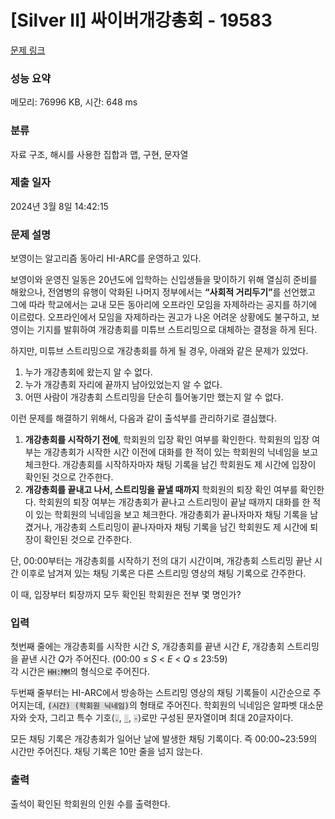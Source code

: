 # [Silver II] 싸이버개강총회 - 19583 

[문제 링크](https://www.acmicpc.net/problem/19583) 

### 성능 요약

메모리: 76996 KB, 시간: 648 ms

### 분류

자료 구조, 해시를 사용한 집합과 맵, 구현, 문자열

### 제출 일자

2024년 3월 8일 14:42:15

### 문제 설명

<p>보영이는 알고리즘 동아리 HI-ARC를 운영하고 있다.</p>

<p>보영이와 운영진 일동은 20년도에 입학하는 신입생들을 맞이하기 위해 열심히 준비를 해왔으나, 전염병의 유행이 악화된 나머지 정부에서는 <strong>“사회적 거리두기”</strong>를 선언했고 그에 따라 학교에서는 교내 모든 동아리에 오프라인 모임을 자제하라는 공지를 하기에 이르렀다. 오프라인에서 모임을 자제하라는 권고가 나온 어려운 상황에도 불구하고, 보영이는 기지를 발휘하여 개강총회를 미튜브 스트리밍으로 대체하는 결정을 하게 된다.</p>

<p>하지만, 미튜브 스트리밍으로 개강총회를 하게 될 경우, 아래와 같은 문제가 있었다.</p>

<ol>
	<li>누가 개강총회에 왔는지 알 수 없다.</li>
	<li>누가 개강총회 자리에 끝까지 남아있었는지 알 수 없다.</li>
	<li>어떤 사람이 개강총회 스트리밍을 단순히 틀어놓기만 했는지 알 수 없다.</li>
</ol>

<p>이런 문제를 해결하기 위해서, 다음과 같이 출석부를 관리하기로 결심했다.</p>

<ol>
	<li><strong>개강총회를 시작하기 전에</strong>, 학회원의 입장 확인 여부를 확인한다. 학회원의 입장 여부는 개강총회가 시작한 시간 이전에 대화를 한 적이 있는 학회원의 닉네임을 보고 체크한다. 개강총회를 시작하자마자 채팅 기록을 남긴 학회원도 제 시간에 입장이 확인된 것으로 간주한다.</li>
	<li><strong>개강총회를 끝내고 나서, 스트리밍을 끝낼 때까지</strong> 학회원의 퇴장 확인 여부를 확인한다. 학회원의 퇴장 여부는 개강총회가 끝나고 스트리밍이 끝날 때까지 대화를 한 적이 있는 학회원의 닉네임을 보고 체크한다. 개강총회가 끝나자마자 채팅 기록을 남겼거나, 개강총회 스트리밍이 끝나자마자 채팅 기록을 남긴 학회원도 제 시간에 퇴장이 확인된 것으로 간주한다.  </li>
</ol>

<p>단, 00:00부터는 개강총회를 시작하기 전의 대기 시간이며, 개강총회 스트리밍 끝난 시간 이후로 남겨져 있는 채팅 기록은 다른 스트리밍 영상의 채팅 기록으로 간주한다.</p>

<p>이 때, 입장부터 퇴장까지 모두 확인된 학회원은 전부 몇 명인가?</p>

### 입력 

 <p>첫번째 줄에는 개강총회를 시작한 시간 <em>S</em>, 개강총회를 끝낸 시간 <em>E</em>, 개강총회 스트리밍을 끝낸 시간 <em>Q</em>가 주어진다. (00:00 ≤ <em>S</em> < <em>E</em> < <em>Q</em> ≤ 23:59)<br>
각 시간은 <code><span style="background-color:#dddddd;">HH:MM</span></code>의 형식으로 주어진다.</p>

<p>두번째 줄부터는 HI-ARC에서 방송하는 스트리밍 영상의 채팅 기록들이 시간순으로 주어지는데, <code><span style="background-color:#dddddd;">(시간) (학회원 닉네임)</span></code>의 형태로 주어진다. 학회원의 닉네임은 알파벳 대소문자와 숫자, 그리고 특수 기호(<code><span style="background-color:#dddddd;">.</span></code>, <code><span style="background-color:#dddddd;">_</span></code>, <code><span style="background-color:#dddddd;">-</span></code>)로만 구성된 문자열이며 최대 20글자이다.</p>

<p>모든 채팅 기록은 개강총회가 일어난 날에 발생한 채팅 기록이다. 즉 00:00~23:59의 시간만 주어진다. 채팅 기록은 10만 줄을 넘지 않는다.</p>

### 출력 

 <p>출석이 확인된 학회원의 인원 수를 출력한다.</p>

